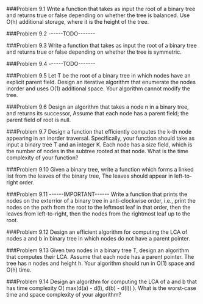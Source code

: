 ###Problem 9.1
Write a function that takes as input the root of a binary tree and returns true or false depending on whether the tree is balanced. Use O(h) additional storage, where it is the height of the tree.

###Problem 9.2 ------TODO-------

###Problem 9.3
Write a function that takes as input the root of a binary tree and returns true or false depending on whether the tree is symmetric.

###Problem 9.4 ------TODO-------

###Problem 9.5
Let T be the root of a binary tree in which nodes have an explicit parent field. Design an iterative algorithm that enumerate the nodes inorder and uses O(1) additional space. Your algorithm cannot modify the tree.

###Problem 9.6
Design an algorithm that takes a node n in a binary tree, and returns its successor, Assume that each node has a parent field; the parent field of root is null.

###Problem 9.7
Design a function that efficiently computes the k-th node appearing in an inorder traversal. Specifically, your function should take as input a binary tree T and an integer K. Each node has a size field, which is the number of nodes in the subtree rooted at that node. What is the time complexity of your function?

###Problem 9.10
Given a binary tree, write a function which forms a linked list from the leaves of the binary tree, The leaves should appear in left-to-right order.

###Problem 9.11 ------IMPORTANT------
Write a function that prints the nodes on the exterrior of a binary tree in anti-clockwise order, i.e., print the nodes on the path from the root to the leftmost leaf in that order, then the leaves from left-to-right, then the nodes from the rightmost leaf up to the root.

###Problem 9.12
Design an efficient algorithm for computing the LCA of nodes a and b in binary tree in which nodes do not have a parent pointer.

###Problem 9.13
Given two nodes in a binary tree T, design an algorithm that computes their LCA. Assume that each node has a parent pointer. The tree has n nodes and height h. Your algorithm should run in O(1) space and O(h) time.

###Problem 9.14
Design an algorithm for computing the LCA of a and b that has time complexity O( max(d(a) - d(l), d(b) - d(l)) ). What is the worst-case time and space complexity of your algorithm?